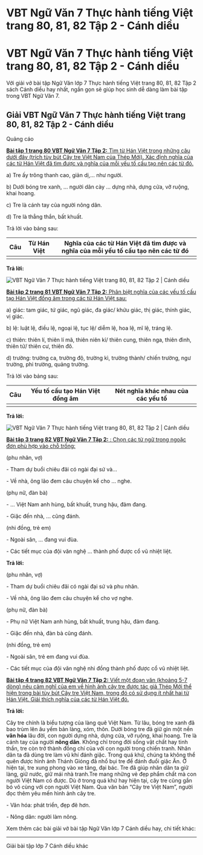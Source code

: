 # VBT Ngữ Văn 7 Thực hành tiếng Việt trang 80, 81, 82 Tập 2 - Cánh diều

# VBT Ngữ Văn 7 Thực hành tiếng Việt trang 80, 81, 82 Tập 2 - Cánh diều

Với giải vở bài tập Ngữ Văn lớp 7 Thực hành tiếng Việt trang 80, 81, 82 Tập 2 sách Cánh diều hay nhất, ngắn gọn sẽ giúp học sinh dễ dàng làm bài tập trong VBT Ngữ Văn 7.

## Giải VBT Ngữ Văn 7 Thực hành tiếng Việt trang 80, 81, 82 Tập 2 - Cánh diều

Quảng cáo

[**Bài tập 1 trang 80 VBT Ngữ Văn 7 Tập 2:** Tìm từ Hán Việt trong những câu dưới đây (trích tùy bút Cây tre Việt Nam của Thép Mới). Xác định nghĩa của các từ Hán Việt đã tìm được và nghĩa của mỗi yếu tố cấu tạo nên các từ đó.](https://vietjack.com/vbt-ngu-van-7-cd/bai-tap-1-trang-80-vbt-ngu-van-lop-7-tap-2.jsp)

a) Tre ấy trông thanh cao, giản dị,... như người.

b) Dưới bóng tre xanh, ... người dân cày ... dựng nhà, dựng cửa, vỡ ruộng, khai hoang.

c) Tre là cánh tay của người nông dân.

d) Tre là thẳng thắn, bất khuất.

Trả lời vào bảng sau:

Câu |  Từ Hán Việt |  Nghĩa của các từ Hán Việt đã tìm được và nghĩa của mỗi yếu tố cấu tạo nên các từ đó  
---|---|---  
|  |   
  
**Trả lời:**

![VBT Ngữ Văn 7 Thực hành tiếng Việt trang 80, 81, 82 Tập 2 | Cánh diều](https://vietjack.com/vbt-ngu-van-7-cd/images/thuc-hanh-tieng-viet-trang-80-81-82-1.PNG)

[**Bài tập 2 trang 81 VBT Ngữ Văn 7 Tập 2:** Phân biệt nghĩa của các yếu tố cấu tạo Hán Việt đồng âm trong các từ Hán Việt sau:](https://vietjack.com/vbt-ngu-van-7-cd/bai-tap-2-trang-81-vbt-ngu-van-lop-7-tap-2.jsp)

a) giác: tam giác, tứ giác, ngũ giác, đa giác/ khứu giác, thị giác, thính giác, vị giác.

b) lệ: luật lệ, điều lệ, ngoại lệ, tục lệ/ diễm lệ, hoa lệ, mĩ lệ, tráng lệ.

c) thiên: thiên lí, thiên lí mã, thiên niên kỉ/ thiên cung, thiên nga, thiên đình, thiên tử/ thiên cư, thiên đô.

d) trường: trường ca, trường độ, trường kì, trường thành/ chiến trường, ngư trường, phi trường, quảng trường.

Trả lời vào bảng sau:

Câu |  Yếu tố cấu tạo Hán Việt đồng âm |  Nét nghĩa khác nhau của các yếu tố  
---|---|---  
|  |   
  
**Trả lời:**

![VBT Ngữ Văn 7 Thực hành tiếng Việt trang 80, 81, 82 Tập 2 | Cánh diều](https://vietjack.com/vbt-ngu-van-7-cd/images/thuc-hanh-tieng-viet-trang-80-81-82.PNG)

[**Bài tập 3 trang 82 VBT Ngữ Văn 7 Tập 2:** : Chọn các từ ngữ trong ngoặc đơn phù hợp vào chỗ trống:](https://vietjack.com/vbt-ngu-van-7-cd/bai-tap-3-trang-82-vbt-ngu-van-lop-7-tap-2.jsp)

(phu nhân, vợ)

\- Tham dự buổi chiêu đãi có ngài đại sứ và...

\- Về nhà, ông lão đem câu chuyện kể cho ... nghe.

(phụ nữ, đàn bà)

\- ... Việt Nam anh hùng, bất khuất, trung hậu, đảm đang.

\- Giặc đến nhà, ... cũng đánh.

(nhi đồng, trẻ em)

\- Ngoài sân, ... đang vui đùa.

\- Các tiết mục của đội văn nghệ ... thành phố được cổ vũ nhiệt liệt.

**Trả lời:**

(phu nhân, vợ)

\- Tham dự buổi chiêu đãi có ngài đại sứ và phu nhân.

\- Về nhà, ông lão đem câu chuyện kể cho vợ nghe.

(phụ nữ, đàn bà)

\- Phụ nữ Việt Nam anh hùng, bất khuất, trung hậu, đảm đang.

\- Giặc đến nhà, đàn bà cũng đánh.

(nhi đồng, trẻ em)

\- Ngoài sân, trẻ em đang vui đùa.

\- Các tiết mục của đội văn nghệ nhi đồng thành phố được cổ vũ nhiệt liệt.

[**Bài tập 4 trang 82 VBT Ngữ Văn 7 Tập 2:** Viết một đoạn văn (khoảng 5-7 dòng) nêu cảm nghĩ của em về hình ảnh cây tre được tác giả Thép Mới thể hiện trong bài tùy bút Cây tre Việt Nam, trong đó có sử dụng ít nhất hai từ Hán Việt. Giải thích nghĩa của các từ Hán Việt đó.](https://vietjack.com/vbt-ngu-van-7-cd/bai-tap-4-trang-82-vbt-ngu-van-lop-7-tap-2.jsp)

**Trả lời:**

Cây tre chính là biểu tượng của làng quê Việt Nam. Từ lâu, bóng tre xanh đã bao trùm lên âu yếm bản làng, xóm, thôn. Dưới bóng tre đã giữ gìn một nền **văn hóa** lâu đời, con người dựng nhà, dựng cửa, vỡ ruộng, khai hoang. Tre là cánh tay của người **nông dân**. Không chỉ trong đời sống vật chất hay tinh thần, tre còn trở thành đồng chí của với con người trong chiến tranh. Nhân dân ta đã dùng tre làm vũ khí đánh giặc. Trong quá khứ, chúng ta không thể quên được hình ảnh Thánh Gióng đã nhổ bụi tre để đánh đuổi giặc Ân. Ở hiện tại, tre xung phong vào xe tăng, đại bác. Tre đã giúp nhân dân ta giữ làng, giữ nước, giữ mái nhà tranh.Tre mang những vẻ đẹp phẩm chất mà con người Việt Nam có được. Dù ở trong quá khứ hay hiện tại, cây tre cũng gắn bó vô cùng với con người Việt Nam. Qua văn bản “Cây tre Việt Nam”, người đọc thêm yêu mến hình ảnh cây tre.

\- Văn hóa: phát triển, đẹp đẽ hơn.

\- Nông dân: người làm nông.

Xem thêm các bài giải vở bài tập Ngữ Văn lớp 7 Cánh diều hay, chi tiết khác:

* * *

Giải bài tập lớp 7 Cánh diều khác
